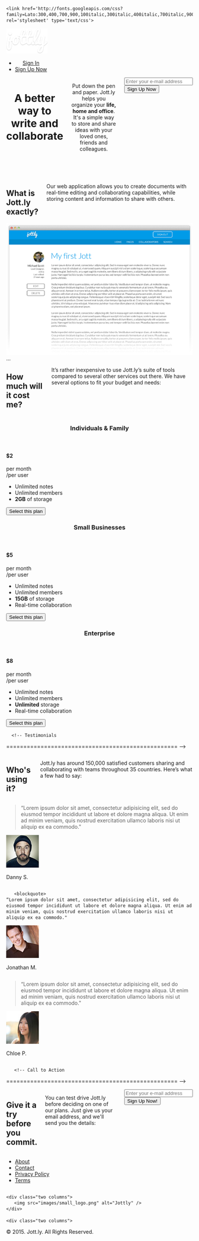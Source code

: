 <!DOCTYPE html>
<html lang="en">
<head>

  <!-- Basic Page Needs
  –––––––––––––––––––––––––––––––––––––––––––––––––– -->
  <meta charset="utf-8">
  <title>Jott.ly</title>
  <meta name="description" content="">
  <meta name="author" content="">

  <!-- Mobile Specific Metas
  –––––––––––––––––––––––––––––––––––––––––––––––––– -->
  <meta name="viewport" content="width=device-width, initial-scale=1">

  <!-- FONT
  –––––––––––––––––––––––––––––––––––––––––––––––––– --> 
    <link href='http://fonts.googleapis.com/css?family=Lato:300,400,700,900,100italic,300italic,400italic,700italic,900italic' rel='stylesheet' type='text/css'>
  

  <!-- CSS
  –––––––––––––––––––––––––––––––––––––––––––––––––– -->
  <link rel="stylesheet" href="css/normalize.css">
  <link rel="stylesheet" href="css/skeleton.css">
      <link rel="stylesheet" 
href="stylesheets/animate.css">
  <!-- Favicon
  –––––––––––––––––––––––––––––––––––––––––––––––––– -->
  <link rel="icon" type="image/png" href="images/favicon.png">

</head>
<body>
    <!-- Header
  ================================================== -->
   <header class="animated fadeInDown">
      <div class="container">
    <div class="three columns">
      <div class="logo">
        <a href="#"><img src="images/logo.png" alt="Jottly" /></a>
      </div>
    </div>
          <div class="nine columns">
      <nav>
          <ul>
              <li><a href="#">Sign In</a></li>
               <li><a class="btn" href="#">Sign Up Now</a></li>
          </ul>
      </nav>
          </div>
     <div class="container">
  <div class="seven columns headertext animated fadeInDown">
     <h1>A better way to write and collaborate</h1>
     <p>Put down the pen and paper. Jott.ly helps you organize your <strong>life, home and office</strong>. It's a simple way to store and share ideas with your loved ones, friends and colleagues.</p>
      <div class="row">
      <div class="eight columns alpha">
        <input type="email" placeholder="Enter your e-mail address"/>
      </div>
      <div class="four columns omega">
        <button type="submit">Sign Up Now</button>
      </div>
    </div>
   </div>
  </div>
  </header> 
    
  <main role="main">
   <!-- Benefits
   ================================================== -->
   <section class="benefits">
       <div class="container">
      <div class="eight columns offset-by-two">
       <h2>What is Jott.ly exactly?</h2>
    <p>Our web application allows you to create documents with real-time editing and collaborating capabilities, while storing content and information to share with others.</p>
           </div>
       <div class="ten columns offset-by-one">
        <img class="scale-with-grid" src="images/app.png" alt="Jottly's Web Application" />
      </div>
        </div>
   </section>
      ...
  <!-- Pricing
  ========================================= -->
  <section class="pricing"> 
      <div class="container">
      <div class="eight columns offset-by-two">
        <h2>How much will it cost me?</h2>
   <p>It’s rather inexpensive to use Jott.ly’s suite of tools compared to several other services out there. We have several options to fit your budget and needs:</p>
    </div>  
          <div class="row">
        <div class="one-third column">
      <div class="pricebox deal">
           <header>
           <h3>Individuals &amp; Family</h3>
                </header>
           <section>
                <h4><span>$</span>2</h4>
        <p>per month<br/>/per user</p>
          <ul>
     <li>Unlimited notes</li>
     <li>Unlimited members</li>
     <li><strong>2GB</strong> of storage</li>
   </ul>
   <button>Select this plan</button>
               </section>
           </div>
              </div>
        <div class="one-third column">
          <div class="pricebox">
               <header>
   <h3>Small Businesses</h3>
                    </header>
              <section>
           <h4><span>$</span>5</h4>
        <p>per month<br/>/per user</p>
   <ul>
     <li>Unlimited notes</li>
     <li>Unlimited members</li>
     <li><strong>15GB</strong> of storage</li>
     <li>Real-time collaboration</li>
   </ul>
   <button>Select this plan</button>
                  </section>
 </div>
  </div>
        <div class="one-third column">
 <div class="pricebox">
      <header>
   <h3>Enterprise</h3>
           </header>
     <section>
  <h4><span>$</span>8</h4>
        <p>per month<br/>/per user</p>
   <ul>
     <li>Unlimited notes</li>
     <li>Unlimited members</li>
     <li><strong>Unlimited</strong> storage</li>
     <li>Real-time collaboration</li>
   </ul>
   <button>Select this plan</button>
         </section>
 </div>
             </div>
      </div>
      </div>
      </div>
  </section>
      
      <!-- Testimonials
  ================================================== -->
  <section class="testimonials">
      <div class="container">
           <div class="eight columns offset-by-two">
       <h2>Who's using it?</h2>
         <p>Jott.ly has around 150,000 satisfied customers sharing and collaborating with teams throughout 35 countries. Here’s what a few had to say:</p>
      </div>
          <div class="row">
      <div class="one-third column">
      <blockquote>
    “Lorem ipsum dolor sit amet, consectetur adipisicing elit, sed do eiusmod tempor incididunt ut labore et dolore magna aliqua. Ut enim ad minim veniam, quis nostrud exercitation ullamco laboris nisi ut aliquip ex ea commodo."
  </blockquote>
      <div class="avatar">
    <img src="images/avatar1.jpg" />
    <p>Danny S.</p>
  </div>
       </div>
      <div class="one-third column">

       <blockquote>
    “Lorem ipsum dolor sit amet, consectetur adipisicing elit, sed do eiusmod tempor incididunt ut labore et dolore magna aliqua. Ut enim ad minim veniam, quis nostrud exercitation ullamco laboris nisi ut aliquip ex ea commodo."
  </blockquote>
  <div class="avatar">
    <img src="images/avatar2.jpg" alt="Jonathan M."  />
    <p>Jonathan M.</p>
  </div>
    </div>
      <div class="one-third column">
  <blockquote>
    “Lorem ipsum dolor sit amet, consectetur adipisicing elit, sed do eiusmod tempor incididunt ut labore et dolore magna aliqua. Ut enim ad minim veniam, quis nostrud exercitation ullamco laboris nisi ut aliquip ex ea commodo."
  </blockquote>
  <div class="avatar">
    <img src="images/avatar3.jpg" alt="Chloe P."  />
    <p>Chloe P.</p>
  </div>
           </div>
    </div>
      </div>
  </section>
      
       <!-- Call to Action
  ================================================== -->
  <section class="action">
      <div class="container">
       <div class="eight columns offset-by-two">
    <h2>Give it a try before you commit.</h2>
    <p>You can test drive Jott.ly before deciding on one of our plans. Just give us your email address, and we'll send you the details:</p>
       <div class="row">
            <div class="eight columns alpha">
      <input type="email" placeholder="Enter your e-mail address"/>
                 </div>
            <div class="four columns omega">
  <button type="submit">Sign Up Now!</button>
            </div>
  </section>
  </div>
      </div>

<!-- Footer
  ================================================== -->
  <footer>
       <div class="container">
    <div class="eight columns">
<nav>
    <ul>
      <li><a href="#">About</a></li>
      <li><a href="#">Contact</a></li>
      <li><a href="#">Privacy Policy</a></li>
      <li><a href="#">Terms</a></li>
    </ul>
  </nav>
        </div>
 
    <div class="two columns">
       <img src="images/small_logo.png" alt="Jottly" />
    </div>
 
    <div class="two columns">
  <p>&copy; 2015. Jott.ly. All Rights Reserved.</p>
        </div>
  </div>
  </footer>    
<!-- End Document
  –––––––––––––––––––––––––––––––––––––––––––––––––– -->
</body>
</html>

